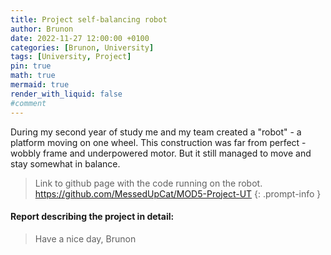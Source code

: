 ```yaml
---
title: Project self-balancing robot
author: Brunon
date: 2022-11-27 12:00:00 +0100
categories: [Brunon, University]
tags: [University, Project]
pin: true
math: true
mermaid: true
render_with_liquid: false
#comment
---
```


During my second year of study me and my team created a "robot" - a platform moving on one wheel. This construction was far from perfect - wobbly frame and underpowered motor. But it still managed to move and stay somewhat in balance. 
> Link to github page with the code running on the robot. <https://github.com/MessedUpCat/MOD5-Project-UT>
{: .prompt-info }

#### Report describing the project in detail:
<object data="/assets/2022-11-27-Project-self-balacing-robot/Mod5.pdf" width="792" height="589" type='application/pdf'> </object>





> Have a nice day, Brunon